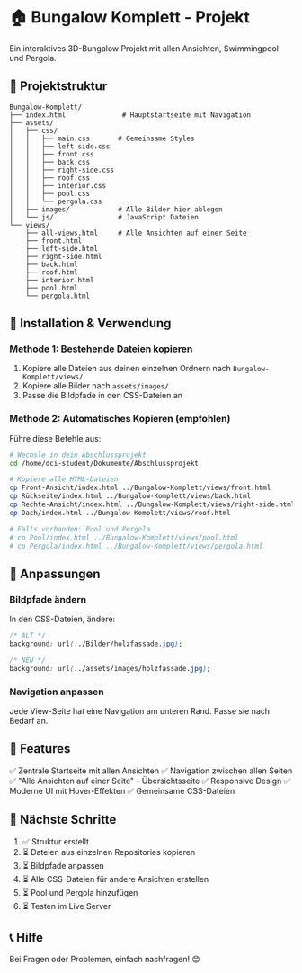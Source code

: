 # 🏠 Bungalow Komplett - Projekt

Ein interaktives 3D-Bungalow Projekt mit allen Ansichten, Swimmingpool und Pergola.

## 📁 Projektstruktur

```
Bungalow-Komplett/
├── index.html              # Hauptstartseite mit Navigation
├── assets/
│   ├── css/
│   │   ├── main.css       # Gemeinsame Styles
│   │   ├── left-side.css
│   │   ├── front.css
│   │   ├── back.css
│   │   ├── right-side.css
│   │   ├── roof.css
│   │   ├── interior.css
│   │   ├── pool.css
│   │   └── pergola.css
│   ├── images/            # Alle Bilder hier ablegen
│   └── js/                # JavaScript Dateien
└── views/
    ├── all-views.html     # Alle Ansichten auf einer Seite
    ├── front.html
    ├── left-side.html
    ├── right-side.html
    ├── back.html
    ├── roof.html
    ├── interior.html
    ├── pool.html
    └── pergola.html
```

## 🚀 Installation & Verwendung

### Methode 1: Bestehende Dateien kopieren

1. Kopiere alle Dateien aus deinen einzelnen Ordnern nach `Bungalow-Komplett/views/`
2. Kopiere alle Bilder nach `assets/images/`
3. Passe die Bildpfade in den CSS-Dateien an

### Methode 2: Automatisches Kopieren (empfohlen)

Führe diese Befehle aus:

```bash
# Wechsle in dein Abschlussprojekt
cd /home/dci-student/Dokumente/Abschlussprojekt

# Kopiere alle HTML-Dateien
cp Front-Ansicht/index.html ../Bungalow-Komplett/views/front.html
cp Rückseite/index.html ../Bungalow-Komplett/views/back.html
cp Rechte-Ansicht/index.html ../Bungalow-Komplett/views/right-side.html
cp Dach/index.html ../Bungalow-Komplett/views/roof.html

# Falls vorhanden: Pool und Pergola
# cp Pool/index.html ../Bungalow-Komplett/views/pool.html
# cp Pergola/index.html ../Bungalow-Komplett/views/pergola.html
```

## 🎨 Anpassungen

### Bildpfade ändern

In den CSS-Dateien, ändere:
```css
/* ALT */
background: url(../Bilder/holzfassade.jpg);

/* NEU */
background: url(../assets/images/holzfassade.jpg);
```

### Navigation anpassen

Jede View-Seite hat eine Navigation am unteren Rand. Passe sie nach Bedarf an.

## 📱 Features

✅ Zentrale Startseite mit allen Ansichten
✅ Navigation zwischen allen Seiten
✅ "Alle Ansichten auf einer Seite" - Übersichtsseite
✅ Responsive Design
✅ Moderne UI mit Hover-Effekten
✅ Gemeinsame CSS-Dateien

## 🔧 Nächste Schritte

1. ✅ Struktur erstellt
2. ⏳ Dateien aus einzelnen Repositories kopieren
3. ⏳ Bildpfade anpassen
4. ⏳ Alle CSS-Dateien für andere Ansichten erstellen
5. ⏳ Pool und Pergola hinzufügen
6. ⏳ Testen im Live Server

## 📞 Hilfe

Bei Fragen oder Problemen, einfach nachfragen! 😊
